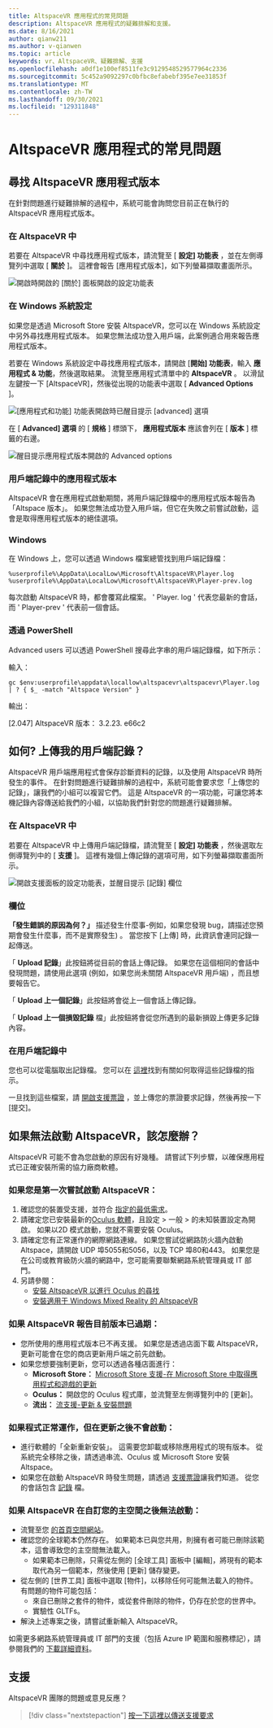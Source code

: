 ```yaml
---
title: AltspaceVR 應用程式的常見問題
description: AltspaceVR 應用程式的疑難排解和支援。
ms.date: 8/16/2021
author: qianw211
ms.author: v-qianwen
ms.topic: article
keywords: vr、AltspaceVR、疑難排解、支援
ms.openlocfilehash: a0df1e100ef8511fe3c9129548529577964c2336
ms.sourcegitcommit: 5c452a9092297c0bfbc8efabebf395e7ee31853f
ms.translationtype: MT
ms.contentlocale: zh-TW
ms.lasthandoff: 09/30/2021
ms.locfileid: "129311848"
---
```

# <a name="frequently-asked-questions-about-the-altspacevr-app"></a>AltspaceVR 應用程式的常見問題

## <a name="finding-the-altspacevr-app-version"></a>尋找 AltspaceVR 應用程式版本

在針對問題進行疑難排解的過程中，系統可能會詢問您目前正在執行的 AltspaceVR 應用程式版本。

### <a name="in-altspacevr"></a>在 AltspaceVR 中

若要在 AltspaceVR 中尋找應用程式版本，請流覽至 [ **設定] 功能表** ，並在左側導覽列中選取 [ **關於** ]。 這裡會報告 [應用程式版本]，如下列螢幕擷取畫面所示。

![開啟時開啟的 [關於] 面板開啟的設定功能表](images/app-version-img-01.png)

### <a name="in-windows-system-settings"></a>在 Windows 系統設定

如果您是透過 Microsoft Store 安裝 AltspaceVR，您可以在 Windows 系統設定中另外尋找應用程式版本。  如果您無法成功登入用戶端，此案例適合用來報告應用程式版本。

若要在 Windows 系統設定中尋找應用程式版本，請開啟 [**開始] 功能表**，輸入 **應用程式 & 功能**，然後選取結果。 流覽至應用程式清單中的 **AltspaceVR** 。 以滑鼠左鍵按一下 [AltspaceVR]，然後從出現的功能表中選取 [ **Advanced Options** ]。

![[應用程式和功能] 功能表開啟時已醒目提示 [advanced] 選項](images/app-version-img-02.png)

在 [ **Advanced] 選項** 的 [ **規格** ] 標頭下， **應用程式版本** 應該會列在 [ **版本** ] 標籤的右邊。

![醒目提示應用程式版本開啟的 Advanced options](images/app-version-img-03.png)

### <a name="app-version-in-client-logs"></a>用戶端記錄中的應用程式版本

AltspaceVR 會在應用程式啟動期間，將用戶端記錄檔中的應用程式版本報告為「Altspace 版本」。 如果您無法成功登入用戶端，但它在失敗之前嘗試啟動，這會是取得應用程式版本的絕佳選項。

### <a name="windows"></a>Windows

在 Windows 上，您可以透過 Windows 檔案總管找到用戶端記錄檔：

```
%userprofile%\AppData\LocalLow\Microsoft\AltspaceVR\Player.log
%userprofile%\AppData\LocalLow\Microsoft\AltspaceVR\Player-prev.log
```

每次啟動 AltspaceVR 時，都會覆寫此檔案。 ' Player. log ' 代表您最新的會話，而 ' Player-prev ' 代表前一個會話。

### <a name="via-powershell"></a>透過 PowerShell

Advanced users 可以透過 PowerShell 搜尋此字串的用戶端記錄檔，如下所示：

輸入：

```
gc $env:userprofile\appdata\locallow\altspacevr\altspacevr\Player.log | ? { $_ -match "Altspace Version" }
```

輸出：

[2.047] AltspaceVR 版本： 3.2.23. e66c2

## <a name="how-do-i-upload-my-client-logs"></a>如何? 上傳我的用戶端記錄？

AltspaceVR 用戶端應用程式會保存診斷資料的記錄，以及使用 AltspaceVR 時所發生的事件。 在針對問題進行疑難排解的過程中，系統可能會要求您「上傳您的記錄」，讓我們的小組可以複習它們。 這是 AltspaceVR 的一項功能，可讓您將本機記錄內容傳送給我們的小組，以協助我們針對您的問題進行疑難排解。

### <a name="in-altspacevr"></a>在 AltspaceVR 中

若要在 AltspaceVR 中上傳用戶端記錄檔，請流覽至 [ **設定] 功能表** ，然後選取左側導覽列中的 [ **支援** ]。 這裡有幾個上傳記錄的選項可用，如下列螢幕擷取畫面所示。

![開啟支援面板的設定功能表，並醒目提示 [記錄] 欄位](images/help-altvr-uploadlogs.png)

### <a name="fields"></a>欄位

**「發生錯誤的原因為何？」**
描述發生什麼事-例如，如果您發現 bug，請描述您預期會發生什麼事，而不是實際發生) 。 當您按下 [上傳] 時，此資訊會連同記錄一起傳送。

「 **Upload 記錄**」此按鈕將從目前的會話上傳記錄。 如果您在這個相同的會話中發現問題，請使用此選項 (例如，如果您尚未關閉 AltspaceVR 用戶端) ，而且想要報告它。

「 **Upload 上一個記錄**」此按鈕將會從上一個會話上傳記錄。

「 **Upload 上一個損毀記錄** 檔」此按鈕將會從您所遇到的最新損毀上傳更多記錄內容。

### <a name="in-client-logs"></a>在用戶端記錄中

您也可以從電腦取出記錄檔。 您可以在 [這裡](#app-version-in-client-logs)找到有關如何取得這些記錄檔的指示。


一旦找到這些檔案，請 [開啟支援票證](https://help.altvr.com/hc/en-us/requests/new) ，並上傳您的票證要求記錄，然後再按一下 [提交]。

## <a name="what-do-i-do-if-i-cant-launch-altspacevr"></a>如果無法啟動 AltspaceVR，該怎麼辦？

AltspaceVR 可能不會為您啟動的原因有好幾種。 請嘗試下列步驟，以確保應用程式已正確安裝所需的協力廠商軟體。

### <a name="if-youre-trying-to-launch-altspacevr-for-the-first-time"></a>如果您是第一次嘗試啟動 AltspaceVR：

1. 確認您的裝置受支援，並符合 [指定的最低需求](../getting-started/system-requirements.md)。
2. 請確定您已安裝最新的[Oculus 軟體](https://www.oculus.com/setup)，且設定 > 一般 > 的未知裝置設定為開啟。 如果以2D 模式啟動，您就不需要安裝 Oculus。
3. 請確定您有正常運作的網際網路連線。 如果您嘗試從網路防火牆內啟動 Altspace，請開啟 UDP 埠5055和5056，以及 TCP 埠80和443。 如果您是在公司或教育級防火牆的網路中，您可能需要聯繫網路系統管理員或 IT 部門。
4. 另請參閱：
    * [安裝 AltspaceVR 以進行 Oculus 的尋找](../getting-started/oculus-installation.md)
    * [安裝適用于 Windows Mixed Reality 的 AltspaceVR](../getting-started/wmr-installation.md)

### <a name="if-altspacevr-reports-that-the-current-version-is-out-of-date"></a>如果 AltspaceVR 報告目前版本已過期：

* 您所使用的應用程式版本已不再支援。 如果您是透過店面下載 AltspaceVR，更新可能會在您的商店更新用戶端之前先啟動。
* 如果您想要強制更新，您可以透過各種店面進行：
    * **Microsoft Store：** [Microsoft Store 支援-在 Microsoft Store 中取得應用程式和遊戲的更新](https://support.microsoft.com/account-billing/get-updates-for-apps-and-games-in-microsoft-store-a1fe19c0-532d-ec47-7035-d1c5a1dd464f)
    * **Oculus：** 開啟您的 Oculus 程式庫，並流覽至左側導覽列中的 [更新]。
    * **流出：** [流支援-更新 & 安裝問題](https://support.steampowered.com/kb_article.php?ref=2274-IFLV-5334)

### <a name="if-the-program-was-working-but-ceased-to-launch-after-update"></a>如果程式正常運作，但在更新之後不會啟動：

* 進行軟體的「全新重新安裝」。 這需要您卸載或移除應用程式的現有版本。 從系統完全移除之後，請透過串流、Oculus 或 Microsoft Store 安裝 Altspace。
* 如果您在啟動 AltspaceVR 時發生問題，請透過 [支援票證](https://help.altvr.com/hc/requests/new)讓我們知道。 從您的會話包含 [記錄](altspacevr-app-faq.md#how-do-i-upload-my-client-logs) 檔。

### <a name="if-altspacevr-fails-to-launch-after-customizing-your-home-space"></a>如果 AltspaceVR 在自訂您的主空間之後無法啟動：

* 流覽至您 [的首頁空間網站](https://account.altvr.com/users/sign_in)。
* 確認您的全球範本仍然存在。 如果範本已與您共用，則擁有者可能已刪除該範本，這會導致您的主空間無法載入。
    * 如果範本已刪除，只需從左側的 [全球工具] 面板中 [編輯]，將現有的範本取代為另一個範本，然後使用 [更新] 儲存變更。
* 從左側的 [世界工具] 面板中選取 [物件]，以移除任何可能無法載入的物件。 有問題的物件可能包括：
    * 來自已刪除之套件的物件，或從套件刪除的物件，仍存在於您的世界中。
    * 實驗性 GLTFs。
* 解決上述專案之後，請嘗試重新輸入 AltspaceVR。

如需更多網路系統管理員或 IT 部門的支援（包括 Azure IP 範圍和服務標記），請參閱我們的 [下載詳細資料](https://www.microsoft.com/en-us/download/details.aspx?id=56519)。

## <a name="support"></a>支援

AltspaceVR 團隊的問題或意見反應？ 

> [!div class="nextstepaction"]
> [按一下這裡以傳送支援要求](https://help.altvr.com/hc/requests/new)